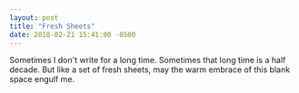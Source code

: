 ```yaml
---
layout: post
title: "Fresh Sheets"
date: 2018-02-21 15:41:00 -0500
---
```


Sometimes I don't write for a long time. Sometimes that long time is a half decade. But like a set of fresh sheets, may the warm embrace of this blank space engulf me.


